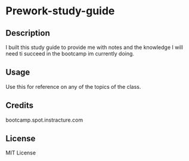 # Prework-study-guide

## Description

I built this study guide to provide me with notes and the knowledge I will need ti succeed in the bootcamp im currently doing.



## Usage

Use this for reference on any of the topics of the class.

## Credits

bootcamp.spot.instracture.com
## License

MIT License

